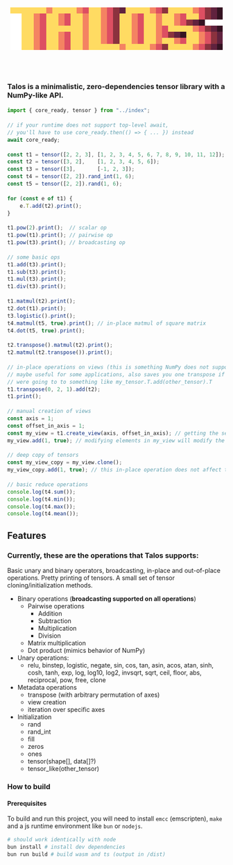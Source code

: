 <br>

<p align="center">
  <img src="./talos-logo-big.png" />
</p>

<br>
<br>

### Talos is a minimalistic, zero-dependencies tensor library with a NumPy-like API.

```js
import { core_ready, tensor } from "../index";

// if your runtime does not support top-level await,
// you'll have to use core_ready.then(() => { ... }) instead
await core_ready;

const t1 = tensor([2, 2, 3], [1, 2, 3, 4, 5, 6, 7, 8, 9, 10, 11, 12]);
const t2 = tensor([3, 2],    [1, 2, 3, 4, 5, 6]);
const t3 = tensor([3],       [-1, 2, 3]);
const t4 = tensor([2, 2]).rand_int(1, 6);
const t5 = tensor([2, 2]).rand(1, 6);

for (const e of t1) {
    e.T.add(t2).print();
}

t1.pow(2).print();  // scalar op
t1.pow(t1).print(); // pairwise op
t1.pow(t3).print(); // broadcasting op

// some basic ops
t1.add(t3).print();
t1.sub(t3).print();
t1.mul(t3).print();
t1.div(t3).print();

t1.matmul(t2).print();
t2.dot(t1).print();
t3.logistic().print();
t4.matmul(t5, true).print(); // in-place matmul of square matrix
t4.dot(t5, true).print();

t2.transpose().matmul(t2).print();
t2.matmul(t2.transpose()).print();

// in-place operations on views (this is something NumPy does not support)
// maybe useful for some applications, also saves you one transpose if you
// were going to to something like my_tensor.T.add(other_tensor).T
t1.transpose(0, 2, 1).add(t2);
t1.print();

// manual creation of views
const axis = 1;
const offset_in_axis = 1;
const my_view = t1.create_view(axis, offset_in_axis); // getting the second element in the second axis
my_view.add(1, true); // modifying elements in my_view will modify the data of t1

// deep copy of tensors
const my_view_copy = my_view.clone();
my_view_copy.add(1, true); // this in-place operation does not affect the data of t1

// basic reduce operations
console.log(t4.sum());
console.log(t4.min());
console.log(t4.max());
console.log(t4.mean());

```

## Features
### Currently, these are the operations that Talos supports:
Basic unary and binary operators, broadcasting, in-place and out-of-place operations. Pretty printing of tensors. A small set of tensor cloning/initialization methods.

- Binary operations (**broadcasting supported on all operations**)
    - Pairwise operations
        - Addition
        - Subtraction
        - Multiplication
        - Division
    - Matrix multiplication
    - Dot product (mimics behavior of NumPy)
- Unary operations:
  - relu, binstep, logistic, negate, sin, cos, tan, asin, acos, atan, sinh, cosh, tanh, exp, log, log10, log2, invsqrt, sqrt, ceil, floor, abs, reciprocal, pow, free, clone
- Metadata operations
  - transpose (with arbitrary permutation of axes)
  - view creation
  - iteration over specific axes
- Initialization
    - rand
    - rand_int
    - fill
    - zeros
    - ones
    - tensor(shape[], data[]?)
    - tensor_like(other_tensor)

### How to build
#### Prerequisites
To build and run this project, you will need to install `emcc` (emscripten), `make` and a js runtime environment like `bun` or `nodejs`.

```bash
# should work identically with node
bun install # install dev dependencies
bun run build # build wasm and ts (output in /dist)
```
